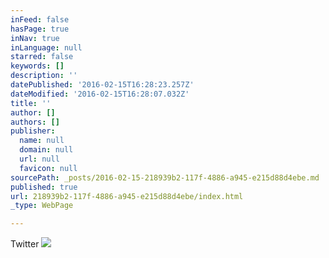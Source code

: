 ```yaml
---
inFeed: false
hasPage: true
inNav: true
inLanguage: null
starred: false
keywords: []
description: ''
datePublished: '2016-02-15T16:28:23.257Z'
dateModified: '2016-02-15T16:28:07.032Z'
title: ''
author: []
authors: []
publisher:
  name: null
  domain: null
  url: null
  favicon: null
sourcePath: _posts/2016-02-15-218939b2-117f-4886-a945-e215d88d4ebe.md
published: true
url: 218939b2-117f-4886-a945-e215d88d4ebe/index.html
_type: WebPage

---
```

Twitter
![](https://the-grid-user-content.s3-us-west-2.amazonaws.com/18684448-f7ee-4444-bb0a-b646da372616.png)